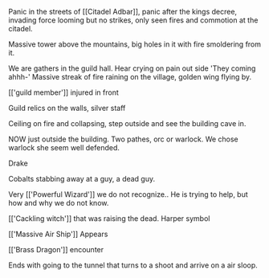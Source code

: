 Panic in the streets of [[Citadel Adbar]], panic after the kings decree, invading force looming but no strikes, only seen fires and commotion at the citadel.

Massive tower above the mountains, big holes in it with fire smoldering from it.

We are gathers in the guild hall. Hear crying on pain out side 'They coming ahhh-'
Massive streak of fire raining on the village, golden wing flying by. 

[['guild member']] injured in front

Guild relics on the walls, silver staff

Ceiling on fire and collapsing, step outside and see the building cave in.

NOW just outside the building. Two pathes, orc or warlock. We chose warlock she seem well defended. 

Drake

Cobalts stabbing away at a guy, a dead guy.

Very  [['Powerful Wizard']] we do not recognize.. He is trying to help, but how and why we do not know.

[['Cackling witch']] that was raising the dead. Harper symbol

[['Massive Air Ship']] Appears

[['Brass Dragon']] encounter

Ends with going to the tunnel that turns to a shoot and arrive on a air sloop.



